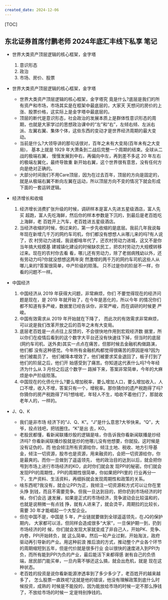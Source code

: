 ```yaml
---
created_date: 2024-12-06
---
```


[TOC]

## 东北证券首席付鹏老师 2024年底汇丰线下私享 笔记

- 世界大类资产顶层逻辑的核心框架，金字塔
    1. 意识形态
    2. 政治
    3. 市场、房价、股票

- 世界大类资产顶层逻辑的核心框架，金字塔
    - 世界大类资产顶层逻辑的核心框架，金字塔究 竟是什么?底层是我们的所有资产和市场，市场其实是在框架中最底层的，大家天 天想问的房价的上涨、股票价格，这实际上是金字塔中最底层的。
    - 顶层的断代是意识形态，社会政治的发展本质上是群体性意识形态的周期，也就是大家学过的思想政治课中的“左”和“右”，左倾右倾、左派右派、左翼右翼、集体个体，这些东西的变动才是世界经济周期的最大变动。
    - 当前是什么?大领导讲的那句话很对，百年之未有大变局(百年未有之大变局)， 基本上就是 1929 年大萧条到二战后完整一个周期的结束。全球从二战的极端右翼， 慢慢发展到中右，再偏向中左，再到差不多这 20 年左右的极端左翼化，最终导致重 新开始右翼，这个世界很有意思，没有任何方向是绝对正确的。
    - 大部分时间我们不用Care顶层，因为在过去百年，顶层的方向是固定的，就是从极端右翼不断向左翼在运动，所以顶层方向不变的情况下就会形成下面的一套运转逻辑。


- 经济增长和收缩
    1. 经济增长消费扩张升级的时候，调研样本是富人先进五星级酒店，富人先买
    超跑，富人先吃海鲜，然后你的样本参数是下沉的，到最后是老百姓吃上海鲜，老
    百姓开上汽车，老百姓进五星级酒店。
    2. 当经济收缩的时候，倒过来的，第一步先收缩的是底层。我前几年我说每
    年现在新增几千万的网约车司机，你们都没有想想人从哪儿来的吗?有人说了，农
    村劳动力进城，我说都啥年代了，还农村劳动力进城，这又不是你当年搞大规模基
    建城镇化建设的时候缺农民工，把农村劳动力大规模转移过来。现在的农村你去看
    看，哪儿还有劳动力，除了老弱病残幼以外，还有劳动力吗?你就没想想这两年突
    然激增的两千万的网约车司机这些人从哪儿来的?答案很简单，中产阶级的陨落。
    只不过是你的阶层不一样，你看的问题不一样。

- 中国经济
    1. 中国经济从 2019 年获得大问题，非常麻烦，你们 不要觉得现在的经济问题是现在，是 2019 年就开始了，在今年是恶化的，所以今年 的情况你们都不知道有多严峻，数据里已经告诉你，非常严峻，而在调研的时候更 严峻。
    2. 中国有效需求从 2019 年开始就在下降了， 而此次的有效需求非常麻烦，可以说是我们改革开放之后的百年之未有大变局。
    3. 底层老百姓是一点点往上反馈的，不会很快地作用到宏观经济数 据里，所以你们在疫情后看到的这个数字大平台还没有快速往下掉，但当时的底层 (网约车司机、送外卖)其实一点点在痛苦，但那时候去金融机构做路演，他们都 没有这种感觉。今年所有金融机构都觉得很痛苦的原因是啥?因为他们被裁员了， 他们被降本增效了，他们被要求奖金退回了，板子打到了他们的阶层之后，他们开 始感受到了痛苦。你知道这代表什么吗?今年经济为什么从 3 月份之后这个数字一 路掉下来，答案非常简单，今年的大麻烦是中产阶级陨落。
    4. 中国现在的化债化什么?要么增加税率，要么增加人口，要么增加收入，人口不增，收入不增，答案只有一个，增税率。那你猜你的遗产税跑得了吗?你猜你的房产税跑得了吗?想啥呢，年轻人不生，咱收不着他们了，那就收老年人的，一样的。

- J、Q、K
    - 我们是非市场 经济下的“J、Q、K”。“J”是什么意思?大爷快来。“Q”，大爷，投点钱吧，把钱圈住。“K”是出 去，KO。
    - 老股民都懂，看新闻联播炒股的逻辑是啥，你告诉我你看新闻联播是炒经济吗? 你看新闻联播炒股就是炒的他哪儿没有他想要，你就投。这时候是没有证伪的，而 他会倾注所有资源给你，倾注土地、税收、地方引导基金，倾注一切资源，股市也是资源，用来融资的，会把一切资源给你，你是最爽的。而你一旦做到了遥遥领先， 他的政治目的达到以后，就会把你甩到市场上进行市场经济的KO，此时你们就会发 现PPI的秘密。你们就会发现PPI的周期性，PPI的周期性很简单，你如果把PPI里的 行业再分一下，生产资料、生活资料，再细拆就会发现周期性和政策的关系。
    - 啥东西呢?我没有，就会让PPI为正，我倾注一切资源和方式可以让你在里头挣 到钱，而且不需要竞争。但我一旦达到目的，把你扔到市场经济的时候，你们会迅 速发展，如果是正式的市场经济，竞争波动会比较温和的，也就是说稍微一有点钱 挣，就有人进来了，就会烫平，周期拉的比较长，需要 30 年才能崛起一个大型企业。
    - 但在中国不是，中国是 5 年，产业链就要做到全球遥遥领先，在JQ的保护期内， 大家都可以活，但同样会造成很多“大家”，一旦保护期一到，扔到市场经济的时 候，你们就会发现大家就变成了非自己人，开始PK、竞争、内卷，PPI开始转负，就 这么简单。然后一轮产业过剩，开始淘汰，政府驱动再引导新的产业。用这种前浪 推后浪的方式，推动整个产业各个环节的周期缩短到五年，但是代价就是很多行业 会以很快的速度进入到PPI为负，而所有能到PPI为负的产业，最后能活下来都得感 谢有自己的负债端，居民部门能买单，一旦内需不够还这么搞，就会出危机，就是 现在这种状态。
    - 老百姓的投资是说你看新能源渗透率到了多少多少了，老百姓开的越来越多了， 怎么股票一直跌呢?这就是他的错误，他没有理解政策到底什么时候投资，成熟的 时候是不能投的，因为能放给市场的时候一定不那么挣钱了，不放给市场的时候一 定是特别挣钱的。
